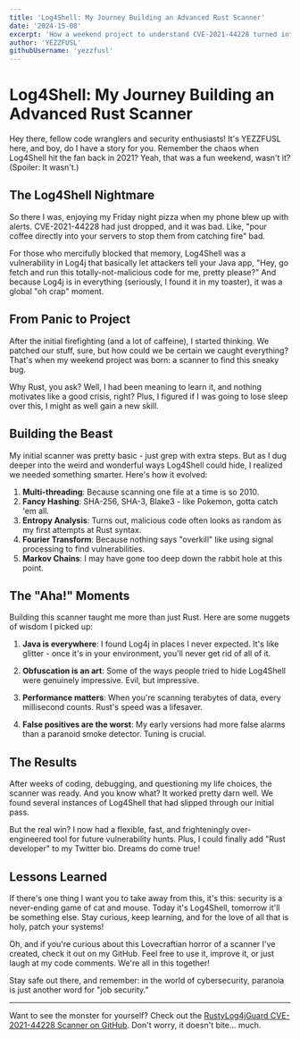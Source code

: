 ```yaml
---
title: 'Log4Shell: My Journey Building an Advanced Rust Scanner'
date: '2024-15-08'
excerpt: 'How a weekend project to understand CVE-2021-44228 turned into a full-fledged Rust-based detection tool.'
author: 'YEZZFUSL'
githubUsername: 'yezzfusl'
---
```


# Log4Shell: My Journey Building an Advanced Rust Scanner

Hey there, fellow code wranglers and security enthusiasts! It's YEZZFUSL here, and boy, do I have a story for you. Remember the chaos when Log4Shell hit the fan back in 2021? Yeah, that was a fun weekend, wasn't it? (Spoiler: It wasn't.)

## The Log4Shell Nightmare

So there I was, enjoying my Friday night pizza when my phone blew up with alerts. CVE-2021-44228 had just dropped, and it was bad. Like, "pour coffee directly into your servers to stop them from catching fire" bad.

For those who mercifully blocked that memory, Log4Shell was a vulnerability in Log4j that basically let attackers tell your Java app, "Hey, go fetch and run this totally-not-malicious code for me, pretty please?" And because Log4j is in everything (seriously, I found it in my toaster), it was a global "oh crap" moment.

## From Panic to Project

After the initial firefighting (and a lot of caffeine), I started thinking. We patched our stuff, sure, but how could we be certain we caught everything? That's when my weekend project was born: a scanner to find this sneaky bug.

Why Rust, you ask? Well, I had been meaning to learn it, and nothing motivates like a good crisis, right? Plus, I figured if I was going to lose sleep over this, I might as well gain a new skill.

## Building the Beast

My initial scanner was pretty basic - just grep with extra steps. But as I dug deeper into the weird and wonderful ways Log4Shell could hide, I realized we needed something smarter. Here's how it evolved:

1. **Multi-threading**: Because scanning one file at a time is so 2010.
2. **Fancy Hashing**: SHA-256, SHA-3, Blake3 - like Pokemon, gotta catch 'em all.
3. **Entropy Analysis**: Turns out, malicious code often looks as random as my first attempts at Rust syntax.
4. **Fourier Transform**: Because nothing says "overkill" like using signal processing to find vulnerabilities.
5. **Markov Chains**: I may have gone too deep down the rabbit hole at this point.

## The "Aha!" Moments

Building this scanner taught me more than just Rust. Here are some nuggets of wisdom I picked up:

1. **Java is everywhere**: I found Log4j in places I never expected. It's like glitter - once it's in your environment, you'll never get rid of all of it.

2. **Obfuscation is an art**: Some of the ways people tried to hide Log4Shell were genuinely impressive. Evil, but impressive.

3. **Performance matters**: When you're scanning terabytes of data, every millisecond counts. Rust's speed was a lifesaver.

4. **False positives are the worst**: My early versions had more false alarms than a paranoid smoke detector. Tuning is crucial.

## The Results

After weeks of coding, debugging, and questioning my life choices, the scanner was ready. And you know what? It worked pretty darn well. We found several instances of Log4Shell that had slipped through our initial pass.

But the real win? I now had a flexible, fast, and frighteningly over-engineered tool for future vulnerability hunts. Plus, I could finally add "Rust developer" to my Twitter bio. Dreams do come true!

## Lessons Learned

If there's one thing I want you to take away from this, it's this: security is a never-ending game of cat and mouse. Today it's Log4Shell, tomorrow it'll be something else. Stay curious, keep learning, and for the love of all that is holy, patch your systems!

Oh, and if you're curious about this Lovecraftian horror of a scanner I've created, check it out on my GitHub. Feel free to use it, improve it, or just laugh at my code comments. We're all in this together!

Stay safe out there, and remember: in the world of cybersecurity, paranoia is just another word for "job security."

---

Want to see the monster for yourself? Check out the [RustyLog4jGuard CVE-2021-44228 Scanner on GitHub](https://github.com/yezzfusl/RustyLog4jGuard). Don't worry, it doesn't bite... much.
